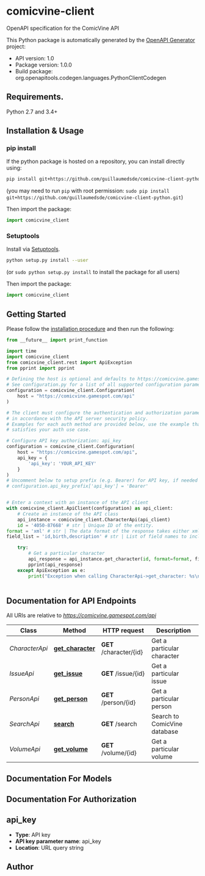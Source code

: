 # comicvine-client
OpenAPI specification for the ComicVine API

This Python package is automatically generated by the [OpenAPI Generator](https://openapi-generator.tech) project:

- API version: 1.0
- Package version: 1.0.0
- Build package: org.openapitools.codegen.languages.PythonClientCodegen

## Requirements.

Python 2.7 and 3.4+

## Installation & Usage
### pip install

If the python package is hosted on a repository, you can install directly using:

```sh
pip install git+https://github.com/guillaumedsde/comicvine-client-python.git
```
(you may need to run `pip` with root permission: `sudo pip install git+https://github.com/guillaumedsde/comicvine-client-python.git`)

Then import the package:
```python
import comicvine_client
```

### Setuptools

Install via [Setuptools](http://pypi.python.org/pypi/setuptools).

```sh
python setup.py install --user
```
(or `sudo python setup.py install` to install the package for all users)

Then import the package:
```python
import comicvine_client
```

## Getting Started

Please follow the [installation procedure](#installation--usage) and then run the following:

```python
from __future__ import print_function

import time
import comicvine_client
from comicvine_client.rest import ApiException
from pprint import pprint

# Defining the host is optional and defaults to https://comicvine.gamespot.com/api
# See configuration.py for a list of all supported configuration parameters.
configuration = comicvine_client.Configuration(
    host = "https://comicvine.gamespot.com/api"
)

# The client must configure the authentication and authorization parameters
# in accordance with the API server security policy.
# Examples for each auth method are provided below, use the example that
# satisfies your auth use case.

# Configure API key authorization: api_key
configuration = comicvine_client.Configuration(
    host = "https://comicvine.gamespot.com/api",
    api_key = {
        'api_key': 'YOUR_API_KEY'
    }
)
# Uncomment below to setup prefix (e.g. Bearer) for API key, if needed
# configuration.api_key_prefix['api_key'] = 'Bearer'


# Enter a context with an instance of the API client
with comicvine_client.ApiClient(configuration) as api_client:
    # Create an instance of the API class
    api_instance = comicvine_client.CharacterApi(api_client)
    id = '4050-87668' # str | Unique ID of the entity.
format = 'xml' # str | The data format of the response takes either xml, json, or jsonp. (optional) (default to 'xml')
field_list = 'id,birth,description' # str | List of field names to include in the response. Use this if you want to reduce the size of the response payload. This filter can accept multiple arguments, each delimited with a \",\" (optional)

    try:
        # Get a particular character
        api_response = api_instance.get_character(id, format=format, field_list=field_list)
        pprint(api_response)
    except ApiException as e:
        print("Exception when calling CharacterApi->get_character: %s\n" % e)
    
```

## Documentation for API Endpoints

All URIs are relative to *https://comicvine.gamespot.com/api*

Class | Method | HTTP request | Description
------------ | ------------- | ------------- | -------------
*CharacterApi* | [**get_character**](docs/CharacterApi.md#get_character) | **GET** /character/{id} | Get a particular character
*IssueApi* | [**get_issue**](docs/IssueApi.md#get_issue) | **GET** /issue/{id} | Get a particular issue
*PersonApi* | [**get_person**](docs/PersonApi.md#get_person) | **GET** /person/{id} | Get a particular person
*SearchApi* | [**search**](docs/SearchApi.md#search) | **GET** /search | Search to ComicVine database
*VolumeApi* | [**get_volume**](docs/VolumeApi.md#get_volume) | **GET** /volume/{id} | Get a particular volume


## Documentation For Models



## Documentation For Authorization


## api_key

- **Type**: API key
- **API key parameter name**: api_key
- **Location**: URL query string


## Author




